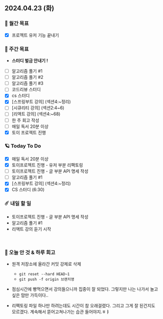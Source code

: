 ## 2024.04.23 (화)

### 🚀 월간 목표

- [x] 프로젝트 유저 기능 끝내기
  <br/>

### 💫 주간 목표

- **스터디 벌금 안내기 !**
- [ ] 알고리즘 풀기 #1
- [ ] 알고리즘 풀기 #2
- [ ] 알고리즘 풀기 #3
- [ ] 코드리뷰 스터디
- [x] cs 스터디
- [x] [스프링부트 강의] (섹션4:~정리)
- [ ] [시큐리티 강의] (섹션2:4~6)
- [ ] [리액트 강의] (섹션4:~68)
- [ ] 한 주 회고 작성
- [ ] 매일 독서 20분 이상
- [x] 토이 프로젝트 진행
  <br/>

### 🪐 Today To Do

- [x] 매일 독서 20분 이상
- [x] 토이프로젝트 진행 - 유저 부분 리팩토링
- [ ] 토이프로젝트 진행 - 글 부분 API 명세 작성
- [ ] 알고리즘 풀기 #1
- [x] [스프링부트 강의] (섹션4:~정리)
- [x] CS 스터디 (6:30)
  <br/>

### ☄️ 내일 할 일

- 토이프로젝트 진행 - 글 부분 API 명세 작성
- 알고리즘 풀기 #1
- 리액트 강의 듣기 시작

<br/>

### 👾 오늘 안 것 & 하루 회고

- 원격 저장소에 올라간 커밋 강제로 삭제
    - `git reset --hard HEAD~1`
    - `git push -f origin 브랜치명`

- 점심시간에 빵먹으면서 강의들으니까 집중이 잘 되었다. 그렇지만 나는 나가서 놀고 싶은 맘만 가득이다..

- 리팩토링 파일 하나만 하려는데도 시간이 참 오래걸렸다. 그리고 그게 잘 된건지도 모르겠다. 계속해서 뜯어고쳐나가는 습관 들어야지.ㅎㅑ